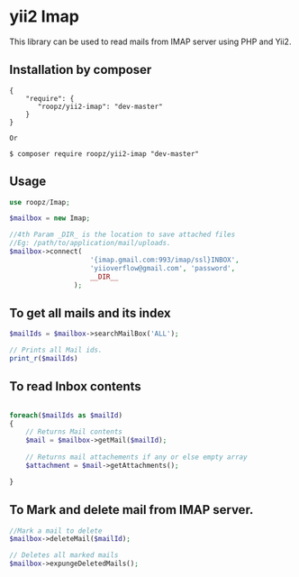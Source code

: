 yii2 Imap
==========
This library can be used to read mails from IMAP server using PHP and Yii2.

Installation by composer
------------
```composer
{
    "require": {
       "roopz/yii2-imap": "dev-master"
    }
}

Or

$ composer require roopz/yii2-imap "dev-master"
```
Usage
-----
```php
use roopz/Imap;

$mailbox = new Imap;

//4th Param _DIR_ is the location to save attached files 
//Eg: /path/to/application/mail/uploads.
$mailbox->connect(
                    '{imap.gmail.com:993/imap/ssl}INBOX', 
                    'yiioverflow@gmail.com', 'password',
                    __DIR__
                );
```
To get all mails and its index
----------------
```php
$mailIds = $mailbox->searchMailBox('ALL');

// Prints all Mail ids.
print_r($mailIds) 
```
To read Inbox contents
----------------
```php

foreach($mailIds as $mailId)
{
    // Returns Mail contents
    $mail = $mailbox->getMail($mailId); 
    
    // Returns mail attachements if any or else empty array
    $attachment = $mail->getAttachments(); 

}
```
To Mark and delete mail from IMAP server.
----------------
```php
//Mark a mail to delete
$mailbox->deleteMail($mailId); 

// Deletes all marked mails
$mailbox->expungeDeletedMails(); 
```
